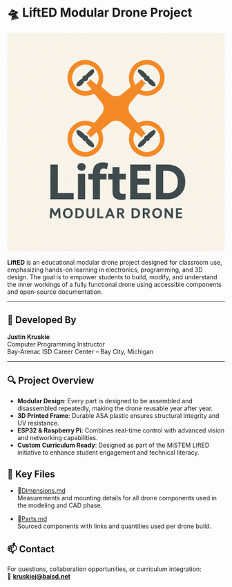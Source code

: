 # 🛸 LiftED Modular Drone Project

![LiftED Logo](./assets/logo.png)

**LiftED** is an educational modular drone project designed for classroom use, emphasizing hands-on learning in electronics, programming, and 3D design. The goal is to empower students to build, modify, and understand the inner workings of a fully functional drone using accessible components and open-source documentation.

---

## 🔧 Developed By

**Justin Kruskie**  
Computer Programming Instructor  
Bay-Arenac ISD Career Center – Bay City, Michigan

---

## 🔍 Project Overview

- **Modular Design**: Every part is designed to be assembled and disassembled repeatedly, making the drone reusable year after year.
- **3D Printed Frame**: Durable ASA plastic ensures structural integrity and UV resistance.
- **ESP32 & Raspberry Pi**: Combines real-time control with advanced vision and networking capabilities.
- **Custom Curriculum Ready**: Designed as part of the MiSTEM LiftED initiative to enhance student engagement and technical literacy.

## 📏 Key Files

- 📐[Dimensions.md](./Dimensions.md)  
  Measurements and mounting details for all drone components used in the modeling and CAD phase.

- 🧩[Parts.md](./Parts.md)  
  Sourced components with links and quantities used per drone build.

## 📫 Contact

For questions, collaboration opportunities, or curriculum integration:  
📧 **kruskiej@baisd.net**
